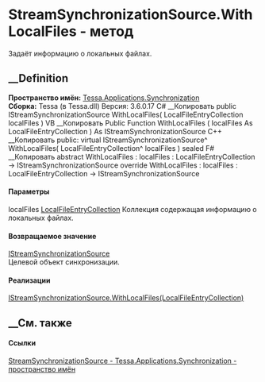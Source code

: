 # StreamSynchronizationSource.WithLocalFiles - метод
Задаёт информацию о локальных файлах.
## __Definition
 **Пространство имён:**
[Tessa.Applications.Synchronization](N_Tessa_Applications_Synchronization.htm)  
 **Сборка:** Tessa (в Tessa.dll) Версия: 3.6.0.17
C# __Копировать
     public IStreamSynchronizationSource WithLocalFiles(
    	LocalFileEntryCollection localFiles
    )
VB __Копировать
     Public Function WithLocalFiles ( 
    	localFiles As LocalFileEntryCollection
    ) As IStreamSynchronizationSource
C++ __Копировать
     public:
    virtual IStreamSynchronizationSource^ WithLocalFiles(
    	LocalFileEntryCollection^ localFiles
    ) sealed
F# __Копировать
     abstract WithLocalFiles : 
            localFiles : LocalFileEntryCollection -> IStreamSynchronizationSource 
    override WithLocalFiles : 
            localFiles : LocalFileEntryCollection -> IStreamSynchronizationSource 
#### Параметры
localFiles
[LocalFileEntryCollection](T_Tessa_Applications_Synchronization_LocalFileEntryCollection.htm)
    Коллекция содержащая информацию о локальных файлах.
#### Возвращаемое значение
[IStreamSynchronizationSource](T_Tessa_Applications_Synchronization_IStreamSynchronizationSource.htm)  
Целевой объект синхронизации.
#### Реализации
[IStreamSynchronizationSource.WithLocalFiles(LocalFileEntryCollection)](M_Tessa_Applications_Synchronization_IStreamSynchronizationSource_WithLocalFiles.htm)  
##  __См. также
#### Ссылки
[StreamSynchronizationSource -
](T_Tessa_Applications_Synchronization_StreamSynchronizationSource.htm)
[Tessa.Applications.Synchronization - пространство
имён](N_Tessa_Applications_Synchronization.htm)
